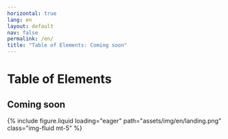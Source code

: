 ```yaml
---
horizontal: true
lang: en
layout: default
nav: false
permalink: /en/
title: "Table of Elements: Coming soon"
---
```


<div class="header-bar">
  <h1>Table of Elements</h1>
  <h2>Coming soon</h2>
</div>

{% include figure.liquid loading="eager" path="assets/img/en/landing.png" class="img-fluid mt-5" %}
